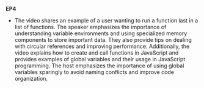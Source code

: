**EP4**

- The video shares an example of a user wanting to run a function last in a list of functions. The speaker emphasizes the importance of understanding variable environments and using specialized memory components to store important data. They also provide tips on dealing with circular references and improving performance. Additionally, the video explains how to create and call functions in JavaScript and provides examples of global variables and their usage in JavaScript programming. The host emphasizes the importance of using global variables sparingly to avoid naming conflicts and improve code organization.